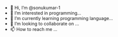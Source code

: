 - 👋 Hi, I’m @sonukumar-1
- 👀 I’m interested in programming...
- 🌱 I’m currently learning programming language...
- 💞️ I’m looking to collaborate on ...
- 📫 How to reach me ...

<!---
sonukumar-1/sonukumar-1 is a ✨ special ✨ repository because its `README.md` (this file) appears on your GitHub profile.
You can click the Preview link to take a look at your changes.
--->
